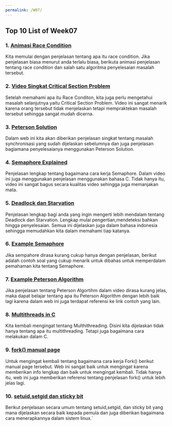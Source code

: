 ```yaml
---
permalink: /W07/
---
```


## Top 10 List of Week07 

### 1. [Animasi Race Condition](https://www.youtube.com/watch?v=MqnpIwN7dz0)
Kita memulai dengan penjelasan tentang apa itu race condition. Jika penjelasan biasa menurut anda terlalu biasa, berikuta animasi penjelasan tentang race condition dan salah satu algoritma penyelesaian masalah tersebut. 

### 2. [Video Singkat Critical Section Problem](https://www.youtube.com/watch?v=BSX1YEoCVgA)
Setelah memahami apa itu Race Conditon, kita juga perlu mengetahui masalah selanjutnya yaitu Critical Section Problem. Video ini sangat menarik karena orang tersebut tidak menjelaskan tetapi mempraktekan masalah tersebut sehingga sangat mudah dicerna.

### 3. [Peterson Solution](https://www.geeksforgeeks.org/introduction-of-process-synchronization/)
Dalam web ini kita akan diberikan penjelasan singkat tentang masalah synchronisasi yang sudah dijelaskan sebelumnya dan juga penjelasan bagiamana penyelesaianya menggunakan Peterson Solution.

### 4. [Semaphore Explained](https://www.youtube.com/watch?v=ukM_zzrIeXs)
Penjelasan lengkap tentang bagaimana cara kerja Semaphore. Dalam video ini juga menggunakan penjelasan menggunakan bahasa C. Tidak hanya itu, video ini sangat bagus secara kualitas video sehingga juga memanjakan mata.

### 5. [Deadlock dan Starvation](https://www.gurupendidikan.co.id/deadlock-dan-starvation/)
Penjelasan lengkap bagi anda yang ingin mengerti lebih mendalam tentang Deadlock dan Starvation. Lengkap mulai pengertian,mendeteksi bahkan hingga penyelesaian. Semua ini dijelaskan juga dalam bahasa indonesia sehingga memudahkan kita dalam memahami tiap katanya.

### 6. [Example Semaphore](https://greenteapress.com/thinkos/html/thinkos013.html)
Jika sempahore dirasa kurang cukup hanya dengan penjelasan, berikut adalah contoh soal yang cukup menarik untuk dibahas untuk memperdalam pemahaman kita tentang Semaphore.

### 7. [Example Peterson Algorithm](https://tutorialspoint.dev/computer-science/operating-systems/petersons-algorithm-for-mutual-exclusion-set-1)
Jika penjelasan tentang Peterson Algortihm dalam video dirasa kurang jelas, maka dapat belajar tentang apa itu Peterson Algorithm dengan lebih baik lagi karena dalam web ini juga terdapat referensi ke link contoh yang lain.

### 8. [Multithreads in C](https://www.geeksforgeeks.org/multithreading-c-2/)
Kita kembali mengingat tentang Multhithreading. Disini kita dijelaskan tidak hanya tentang apa itu multithreading. Tetapi juga bagaimana cara melakukan dalam C.

### 9. [fork() manual page](https://man7.org/linux/man-pages/man2/fork.2.html)
Untuk mengingat kembali tentang bagaimana cara kerja Fork() berikut manual page tersebut. Web ini sangat baik untuk mengingat karena memberikan info lengkap dan baik untuk mengingat kembali. Tidak hanya itu, web ini juga memberikan referensi tentang penjelasan fork() untuk lebih jelas lagi.

### 10. [setuid,setgid dan sticky bit](https://www.cbtnuggets.com/blog/technology/system-admin/linux-file-permissions-understanding-setuid-setgid-and-the-sticky-bit)
Berikut penjelasan secara umum tentang setuid,setgid, dan sticky bit yang mana dijelaskan secara baik kepada pemula dan juga diberikan bagaimana cara menerapkannya dalam sistem linux.`
